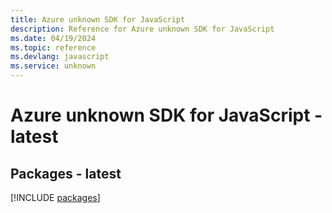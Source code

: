 ```yaml
---
title: Azure unknown SDK for JavaScript
description: Reference for Azure unknown SDK for JavaScript
ms.date: 04/19/2024
ms.topic: reference
ms.devlang: javascript
ms.service: unknown
---
```

# Azure unknown SDK for JavaScript - latest
## Packages - latest
[!INCLUDE [packages](unknown-index.md)]